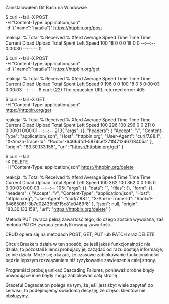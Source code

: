 Zainstalowałem Git Bash na Windowsie


$ curl --fail -X POST \
 -H "Content-Type: application/json" \
 -d '{"name":"natalia"}' https://httpbin.org/post

reakcja:
  % Total    % Received % Xferd  Average Speed   Time    Time     Time  Current
                                 Dload  Upload   Total   Spent    Left  Speed
100    18    0     0    0    18      0      0 --:--:--  0:00:30 --:--:--     0


$ curl --fail -X POST \
  -H "Content-Type: application/json" \
  -d '{"name":"natalia"}' https://httpbin.org/get

reakcja:
  % Total    % Received % Xferd  Average Speed   Time    Time     Time  Current
                                 Dload  Upload   Total   Spent    Left  Speed
  9   196    0     0  100    18      0      5  0:00:03  0:00:03 --:--:--     8
curl: (22) The requested URL returned error: 405


$ curl --fail -X GET \
    -H "Content-Type: application/json" \
    https://httpbin.org/get

reakcja:
% Total    % Received % Xferd  Average Speed   Time    Time     Time  Current
                                 Dload  Upload   Total   Spent    Left  Speed
100   296  100   296    0     0    211      0  0:00:01  0:00:01 --:--:--   213{
  "args": {},
  "headers": {
    "Accept": "*/*",
    "Content-Type": "application/json",
    "Host": "httpbin.org",
    "User-Agent": "curl/7.88.1",
    "X-Amzn-Trace-Id": "Root=1-64664fc1-5874cef271f471246718405a"
  },
  "origin": "83.30.133.158",
  "url": "https://httpbin.org/get"
}


$ curl --fail \
    -X DELETE \
    -H "Content-Type: application/json" https://httpbin.org/delete
 
reakcja:
  % Total    % Received % Xferd  Average Speed   Time    Time     Time  Current
                                 Dload  Upload   Total   Spent    Left  Speed
100   362  100   362    0     0    105      0  0:00:03  0:00:03 --:--:--   105{
  "args": {},
  "data": "",
  "files": {},
  "form": {},
  "headers": {
    "Accept": "*/*",
    "Content-Type": "application/json",
    "Host": "httpbin.org",
    "User-Agent": "curl/7.88.1",
    "X-Amzn-Trace-Id": "Root=1-64665061-3b7d02436fd715c81e0469f8"
  },
  "json": null,
  "origin": "83.30.133.158",
  "url": "https://httpbin.org/delete"
}


Metoda PUT zwraca pełną zawartość tego, do czego została wywołana, zaś metoda PATCH zwraca zmodyfikowaną zawartość.

CRUD opiera się na metodach POST, GET, PUT lub PATCH oraz DELETE

Circuit Breakers działa w ten sposób, że jeśli jakaś funkcjonalność nie działa, to pozostali klienci próbujący jej zażądać od razu dostają informację, że nie działa. Może się okazać, że czasowe zablokowanie funkcjonalności będzie lepszym rozwiązaniem niż ryzykowanie zawieszenia całej strony.

Programiści próbują unikać Cascading Failures, ponieważ drobne błędy powodujące inne błędy mogą zablokować całą stronę.

Graceful Degradation polega na tym, że jeśli jest zbyt wiele zapytań do serwisu, to podejmujemy świadomą decyzję, że części klientów nie obsłużymy.



